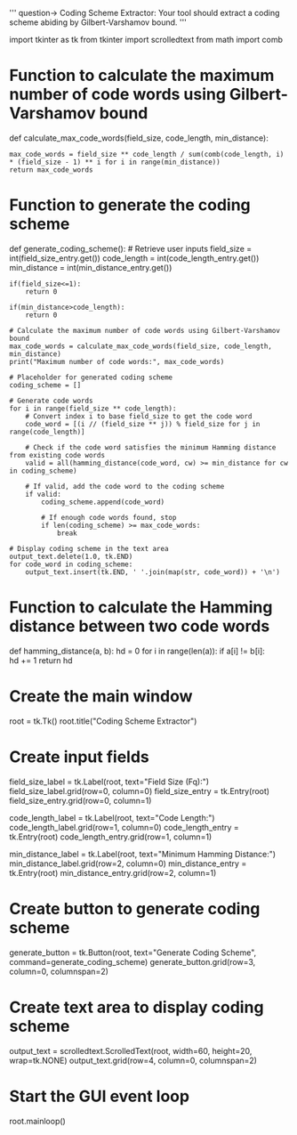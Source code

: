 '''
question->
Coding Scheme Extractor: Your tool should extract a coding scheme abiding by Gilbert-Varshamov
bound. 
'''


import tkinter as tk
from tkinter import scrolledtext
from math import comb

# Function to calculate the maximum number of code words using Gilbert-Varshamov bound
def calculate_max_code_words(field_size, code_length, min_distance):
    
    max_code_words = field_size ** code_length / sum(comb(code_length, i) * (field_size - 1) ** i for i in range(min_distance))
    return max_code_words

# Function to generate the coding scheme
def generate_coding_scheme():
    # Retrieve user inputs
    field_size = int(field_size_entry.get())
    code_length = int(code_length_entry.get())
    min_distance = int(min_distance_entry.get())

    if(field_size<=1):
        return 0
    
    if(min_distance>code_length):
        return 0
    
    # Calculate the maximum number of code words using Gilbert-Varshamov bound
    max_code_words = calculate_max_code_words(field_size, code_length, min_distance)
    print("Maximum number of code words:", max_code_words)

    # Placeholder for generated coding scheme
    coding_scheme = []

    # Generate code words
    for i in range(field_size ** code_length):
        # Convert index i to base field_size to get the code word
        code_word = [(i // (field_size ** j)) % field_size for j in range(code_length)]
        
        # Check if the code word satisfies the minimum Hamming distance from existing code words
        valid = all(hamming_distance(code_word, cw) >= min_distance for cw in coding_scheme)
        
        # If valid, add the code word to the coding scheme
        if valid:
            coding_scheme.append(code_word)
            
            # If enough code words found, stop
            if len(coding_scheme) >= max_code_words:
                break

    # Display coding scheme in the text area
    output_text.delete(1.0, tk.END)
    for code_word in coding_scheme:
        output_text.insert(tk.END, ' '.join(map(str, code_word)) + '\n')

# Function to calculate the Hamming distance between two code words  
def hamming_distance(a, b):
    hd = 0
    for i in range(len(a)):
        if a[i] != b[i]:  
            hd += 1
    return hd

# Create the main window
root = tk.Tk()
root.title("Coding Scheme Extractor")

# Create input fields
field_size_label = tk.Label(root, text="Field Size (Fq):")
field_size_label.grid(row=0, column=0)
field_size_entry = tk.Entry(root)
field_size_entry.grid(row=0, column=1)

code_length_label = tk.Label(root, text="Code Length:")
code_length_label.grid(row=1, column=0)
code_length_entry = tk.Entry(root)
code_length_entry.grid(row=1, column=1)

min_distance_label = tk.Label(root, text="Minimum Hamming Distance:")
min_distance_label.grid(row=2, column=0)
min_distance_entry = tk.Entry(root)
min_distance_entry.grid(row=2, column=1)

# Create button to generate coding scheme
generate_button = tk.Button(root, text="Generate Coding Scheme", command=generate_coding_scheme)
generate_button.grid(row=3, column=0, columnspan=2)

# Create text area to display coding scheme
output_text = scrolledtext.ScrolledText(root, width=60, height=20, wrap=tk.NONE)
output_text.grid(row=4, column=0, columnspan=2)

# Start the GUI event loop
root.mainloop()
